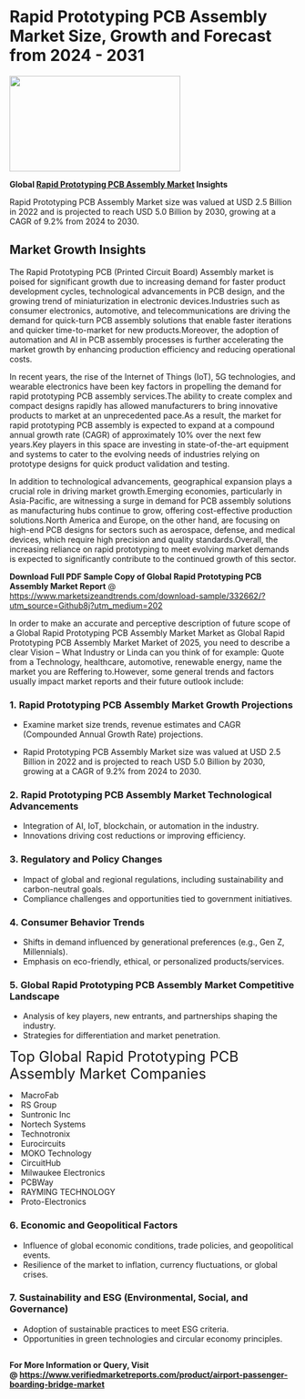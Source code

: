 <H1>Rapid Prototyping PCB Assembly Market Size, Growth and Forecast from 2024 - 2031</H1><img class="aligncenter size-medium wp-image-584254" src="https://thirdeyenews.in/wp-content/uploads/2024/09/Global-Market-Research-300x168.jpeg" alt="" width="300" height="168" /><p><strong>Global&nbsp;<a href="https://www.marketsizeandtrends.com/download-sample/332662/?utm_source=Github8j?utm_medium=202">Rapid Prototyping PCB Assembly Market</a> Insights</strong></p><p>Rapid Prototyping PCB Assembly Market size was valued at USD 2.5 Billion in 2022 and is projected to reach USD 5.0 Billion by 2030, growing at a CAGR of 9.2% from 2024 to 2030.</p><p><h2>Market Growth Insights</h2> <p>The Rapid Prototyping PCB (Printed Circuit Board) Assembly market is poised for significant growth due to increasing demand for faster product development cycles, technological advancements in PCB design, and the growing trend of miniaturization in electronic devices.Industries such as consumer electronics, automotive, and telecommunications are driving the demand for quick-turn PCB assembly solutions that enable faster iterations and quicker time-to-market for new products.Moreover, the adoption of automation and AI in PCB assembly processes is further accelerating the market growth by enhancing production efficiency and reducing operational costs.</p> <p>In recent years, the rise of the Internet of Things (IoT), 5G technologies, and wearable electronics have been key factors in propelling the demand for rapid prototyping PCB assembly services.The ability to create complex and compact designs rapidly has allowed manufacturers to bring innovative products to market at an unprecedented pace.As a result, the market for rapid prototyping PCB assembly is expected to expand at a compound annual growth rate (CAGR) of approximately 10% over the next few years.Key players in this space are investing in state-of-the-art equipment and systems to cater to the evolving needs of industries relying on prototype designs for quick product validation and testing.<p>In addition to technological advancements, geographical expansion plays a crucial role in driving market growth.Emerging economies, particularly in Asia-Pacific, are witnessing a surge in demand for PCB assembly solutions as manufacturing hubs continue to grow, offering cost-effective production solutions.North America and Europe, on the other hand, are focusing on high-end PCB designs for sectors such as aerospace, defense, and medical devices, which require high precision and quality standards.Overall, the increasing reliance on rapid prototyping to meet evolving market demands is expected to significantly contribute to the continued growth of this sector.</p> <p><span class=""><strong>Download Full PDF Sample Copy of Global Rapid Prototyping PCB Assembly Market Report</strong> @ <a href="https://www.marketsizeandtrends.com/download-sample/332662/?utm_source=Github8j?utm_medium=202" target="_blank">https://www.marketsizeandtrends.com/download-sample/332662/?utm_source=Github8j?utm_medium=202</a></span></p><p>In order to make an accurate and perceptive description of future scope of a Global&nbsp;Rapid Prototyping PCB Assembly Market Market as Global&nbsp;Rapid Prototyping PCB Assembly Market Market of 2025, you need to describe a clear Vision &ndash; What Industry or Linda can you think of for example: Quote from a Technology, healthcare, automotive, renewable energy, name the market you are Reffering to.However, some general trends and factors usually impact market reports and their future outlook include:</p><h3>1.&nbsp;<strong>Rapid Prototyping PCB Assembly Market Growth Projections</strong></h3><ul><li>Examine market size trends, revenue estimates and CAGR (Compounded Annual Growth Rate) projections.</li><li><p>Rapid Prototyping PCB Assembly Market size was valued at USD 2.5 Billion in 2022 and is projected to reach USD 5.0 Billion by 2030, growing at a CAGR of 9.2% from 2024 to 2030.</p></li></ul><h3>2.&nbsp;<strong>Rapid Prototyping PCB Assembly Market Technological Advancements</strong></h3><ul><li>Integration of AI, IoT, blockchain, or automation in the industry.</li><li>Innovations driving cost reductions or improving efficiency.</li></ul><h3>3.&nbsp;<strong>Regulatory and Policy Changes</strong></h3><ul><li>Impact of global and regional regulations, including sustainability and carbon-neutral goals.</li><li>Compliance challenges and opportunities tied to government initiatives.</li></ul><h3>4.&nbsp;<strong>Consumer Behavior Trends</strong></h3><ul><li>Shifts in demand influenced by generational preferences (e.g., Gen Z, Millennials).</li><li>Emphasis on eco-friendly, ethical, or personalized products/services.</li></ul><h3>5.&nbsp;<strong>Global Rapid Prototyping PCB Assembly Market Competitive Landscape</strong></h3><ul><li>Analysis of key players, new entrants, and partnerships shaping the industry.</li><li>Strategies for differentiation and market penetration.</li></ul><p data-pm-slice="1 1 []"><span style="color: inherit; font-family: inherit; font-size: 25px;">Top Global Rapid Prototyping PCB Assembly Market Companies</span></p><div class="" data-test-id=""><p><li>MacroFab</li><li> RS Group</li><li> Suntronic Inc</li><li> Nortech Systems</li><li> Technotronix</li><li> Eurocircuits</li><li> MOKO Technology</li><li> CircuitHub</li><li> Milwaukee Electronics</li><li> PCBWay</li><li> RAYMING TECHNOLOGY</li><li> Proto-Electronics</li></p></div><h3>6.&nbsp;<strong>Economic and Geopolitical Factors</strong></h3><ul><li>Influence of global economic conditions, trade policies, and geopolitical events.</li><li>Resilience of the market to inflation, currency fluctuations, or global crises.</li></ul><h3>7.&nbsp;<strong>Sustainability and ESG (Environmental, Social, and Governance)</strong></h3><ul><li>Adoption of sustainable practices to meet ESG criteria.</li><li>Opportunities in green technologies and circular economy principles.</li></ul><h2><strong style="font-size: 14px;">For More Information or Query, Visit @&nbsp;</strong><a style="background-color: #ffffff; font-size: 14px;" href="https://www.marketsizeandtrends.com/report/rapid-prototyping-pcb-assembly-market/" target="_blank">https://www.verifiedmarketreports.com/product/airport-passenger-boarding-bridge-market</a></h2>